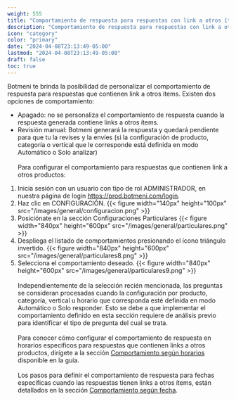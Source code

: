 ```yaml
---
weight: 555
title: "Comportamiento de respuesta para respuestas con link a otros ítems"
description: "Comportamiento de respuesta para respuestas con link a otros ítems"
icon: "category"
color: "primary"
date: "2024-04-08T23:13:49-05:00"
lastmod: "2024-04-08T23:13:49-05:00"
draft: false
toc: true
---
```


Botmeni te brinda la posibilidad de personalizar el comportamiento de respuesta para respuestas que contienen link a otros ítems. 
Existen dos opciones de comportamiento:
- Apagado: no se personaliza el comportamiento de respuesta cuando la respuesta generada contiene links a otros ítems. 
- Revisión manual: Botmeni generará la respuesta y quedará pendiente para que tu la revises y la envíes (si la configuración de producto, categoría o vertical que le corresponde está definida en modo Automático o Solo analizar)
<br></br>
Para configurar el comportamiento para respuestas que contienen link a otros productos:
1. Inicia sesión con un usuario con tipo de rol ADMINISTRADOR, en nuestra página de login <https://prod.botmeni.com/login>.
2. Haz clic en CONFIGURACIÓN.
{{< figure width="140px" height="100px" src="/images/general/configuracion.png" >}}
3. Posiciónate en la sección Configuraciones Particulares
{{< figure width="840px" height="600px" src="/images/general/particulares.png" >}}
4. Despliega el listado de comportamientos presionando el ícono triángulo invertido. 
{{< figure width="840px" height="600px" src="/images/general/particulares8.png" >}}
5. Selecciona el comportamiento deseado.
{{< figure width="840px" height="600px" src="/images/general/particulares9.png" >}}	
<br></br>
Independientemente de la selección recién mencionada, las preguntas se consideran procesadas cuando la configuración por producto, categoría, vertical u horario que corresponda esté definida en modo Automático o Solo responder. Esto se debe a que implementar el comportamiento definido en esta sección requiere de análisis previo para identificar el tipo de pregunta del cual se trata.<br></br>
Para conocer cómo configurar el comportamiento de respuesta en horarios específicos para respuestas que contienen links a otros productos, dirígete a la sección [Comportamiento según horarios](../Configuración_comportamiento_respuesta/Horarios_solo_analizar.md) disponible en la guía.<br></br>
Los pasos para definir el comportamiento de respuesta para fechas específicas cuando las respuestas tienen links a otros ítems, están detallados en la sección [Comportamiento según fecha](../Configuración_comportamiento_respuesta/Dias_festivos.md).<br></br>